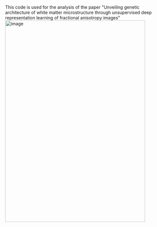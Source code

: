 


This code is used for the analysis of the paper "Unveiling genetic architecture of white matter microstructure through unsupervised deep representation learning of fractional anisotropy images"
<img width="449" height="648" alt="image" src="https://github.com/user-attachments/assets/5c982686-4043-4448-b350-b54dd50b2dc9" />
